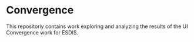 # Convergence

This repositoriy contains work exploring and analyzing the results of the UI Convergence work for ESDIS.

